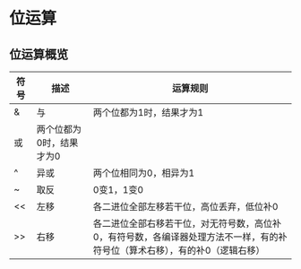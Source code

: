 



# 位运算
<!-- 
用位运算来解下八皇后问题
https://mp.weixin.qq.com/s?__biz=MzI5MTU1MzM3MQ==&mid=2247483994&idx=1&sn=2baad696e0f74986195c3bcc7db3816e&scene=21#wechat_redirect
-->

## 位运算概览

|符号 | 描述 |运算规则|
|---|---|---|
|&	|与	|两个位都为1时，结果才为1|
|	或|	两个位都为0时，结果才为0|
|^|	异或	|两个位相同为0，相异为1
|~|	取反|	0变1，1变0|
|<<|	左移	|各二进位全部左移若干位，高位丢弃，低位补0|
|>>|	右移	|各二进位全部右移若干位，对无符号数，高位补0，有符号数，各编译器处理方法不一样，有的补符号位（算术右移），有的补0（逻辑右移）|

